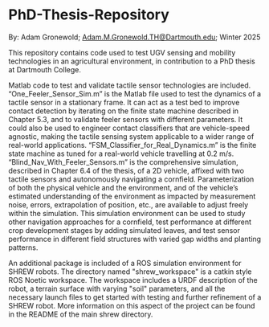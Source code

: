# PhD-Thesis-Repository
By: Adam Gronewold; Adam.M.Gronewold.TH@Dartmouth.edu; Winter 2025

This repository contains code used to test UGV sensing and mobility technologies in an agricultural environment, in contribution to a PhD thesis at Dartmouth College.

Matlab code to test and validate tactile sensor technologies are included. “One_Feeler_Sensor_Sim.m” is the Matlab file used to test the dynamics of a tactile sensor in a stationary frame. It can act as a test bed to improve contact detection by iterating on the finite state machine described in Chapter 5.3, and to validate feeler sensors with different parameters. It could also be used to engineer contact classifiers that are vehicle-speed agnostic, making the tactile sensing system applicable to a wider range of real-world applications. “FSM_Classifier_for_Real_Dynamics.m” is the finite state machine as tuned for a real-world vehicle travelling at 0.2 m/s. 
“Blind_Nav_With_Feeler_Sensors.m” is the comprehensive simulation, described in Chapter 6.4 of the thesis, of a 2D vehicle, affixed with two tactile sensors and autonomously navigating a cornfield. Parameterization of both the physical vehicle and the environment, and of the vehicle’s estimated understanding of the environment as impacted by measurement noise, errors, extrapolation of position, etc., are available to adjust freely within the simulation. This simulation environment can be used to study other navigation approaches for a cornfield, test performance at different crop development stages by adding simulated leaves, and test sensor performance in different field structures with varied gap widths and planting patterns.

An additional package is included of a ROS simulation environment for SHREW robots. The directory named "shrew_workspace" is a catkin style ROS Noetic workspace. The workspace includes a URDF description of the robot, a terrain surface with varying "soil" parameters, and all the necessary launch files to get started with testing and further refinement of a SHREW robot. More information on this aspect of the project can be found in the README of the main shrew directory.
